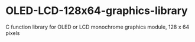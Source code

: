 # OLED-LCD-128x64-graphics-library
C function library for OLED or LCD monochrome graphics module, 128 x 64 pixels
